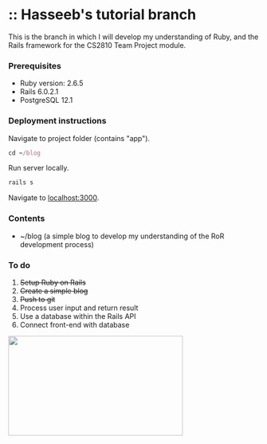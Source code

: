 # :: Hasseeb's tutorial branch

This is the branch in which I will develop my understanding of Ruby, and the Rails framework for the CS2810 Team Project module.

### Prerequisites
* Ruby version: 2.6.5
* Rails 6.0.2.1
* PostgreSQL 12.1

### Deployment instructions

Navigate to project folder (contains "app").
```ruby
cd ~/blog
```

Run server locally.
```ruby
rails s
```

Navigate to [localhost:3000](localhost:3000).

### Contents
* ~/blog (a simple blog to develop my understanding of the RoR development process)

### To do
1. ~~Setup Ruby on Rails~~
2. ~~Create a simple blog~~
3. ~~Push to git~~
4. Process user input and return result
5. Use a database within the Rails API
6. Connect front-end with database

<img src="https://intranet.royalholloway.ac.uk/staff/assets/img/brand-toolkit/colour-logo-new.png" width="350" height="200" />

